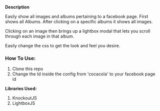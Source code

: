 **Description**

Easily show all images and albums pertaining to a facebook page. First shows all Albums. After clicking on a specific albums it shows all images. 

Clicking on an image then brings up a lightbox modal that lets you scroll through each image in that album. 

Easily change the css to get the look and feel you desire. 

### How To Use:
  1. Clone this repo
  2. Change the Id inside the config from 'cocacola' to your facebook page id


**Libraries Used:**
  1. KnockoutJS
  2. LightboxJS

